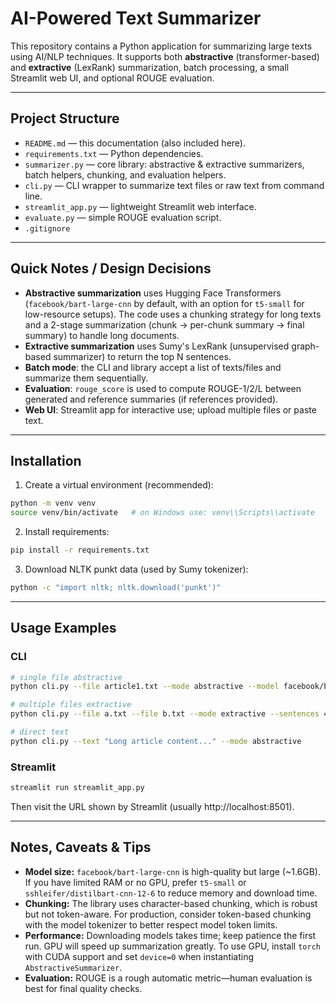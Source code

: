 # AI-Powered Text Summarizer

This repository contains a Python application for summarizing large texts using AI/NLP techniques. It supports both **abstractive** (transformer-based) and **extractive** (LexRank) summarization, batch processing, a small Streamlit web UI, and optional ROUGE evaluation.

---

## Project Structure

- `README.md` — this documentation (also included here).
- `requirements.txt` — Python dependencies.
- `summarizer.py` — core library: abstractive & extractive summarizers, batch helpers, chunking, and evaluation helpers.
- `cli.py` — CLI wrapper to summarize text files or raw text from command line.
- `streamlit_app.py` — lightweight Streamlit web interface.
- `evaluate.py` — simple ROUGE evaluation script.
- `.gitignore`

---

## Quick Notes / Design Decisions

- **Abstractive summarization** uses Hugging Face Transformers (`facebook/bart-large-cnn` by default, with an option for `t5-small` for low-resource setups). The code uses a chunking strategy for long texts and a 2-stage summarization (chunk -> per-chunk summary -> final summary) to handle long documents.
- **Extractive summarization** uses Sumy's LexRank (unsupervised graph-based summarizer) to return the top N sentences.
- **Batch mode**: the CLI and library accept a list of texts/files and summarize them sequentially.
- **Evaluation**: `rouge_score` is used to compute ROUGE-1/2/L between generated and reference summaries (if references provided).
- **Web UI**: Streamlit app for interactive use; upload multiple files or paste text.

---

## Installation

1. Create a virtual environment (recommended):

```bash
python -m venv venv
source venv/bin/activate   # on Windows use: venv\\Scripts\\activate
```

2. Install requirements:

```bash
pip install -r requirements.txt
```

3. Download NLTK punkt data (used by Sumy tokenizer):
```bash
python -c "import nltk; nltk.download('punkt')"
```

---

## Usage Examples

### CLI

```bash
# single file abstractive
python cli.py --file article1.txt --mode abstractive --model facebook/bart-large-cnn

# multiple files extractive
python cli.py --file a.txt --file b.txt --mode extractive --sentences 4

# direct text
python cli.py --text "Long article content..." --mode abstractive
```

### Streamlit

```bash
streamlit run streamlit_app.py
```

Then visit the URL shown by Streamlit (usually http://localhost:8501).

---

## Notes, Caveats & Tips

- **Model size:** `facebook/bart-large-cnn` is high-quality but large (~1.6GB). If you have limited RAM or no GPU, prefer `t5-small` or `sshleifer/distilbart-cnn-12-6` to reduce memory and download time.
- **Chunking:** The library uses character-based chunking, which is robust but not token-aware. For production, consider token-based chunking with the model tokenizer to better respect model token limits.
- **Performance:** Downloading models takes time; keep patience the first run. GPU will speed up summarization greatly. To use GPU, install `torch` with CUDA support and set `device=0` when instantiating `AbstractiveSummarizer`.
- **Evaluation:** ROUGE is a rough automatic metric—human evaluation is best for final quality checks.
